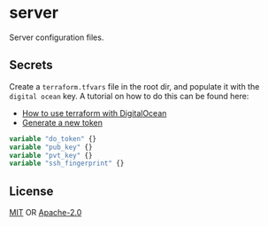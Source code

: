 # server
Server configuration files.

## Secrets
Create a `terraform.tfvars` file in the root dir, and populate it with the
`digital ocean` key. A tutorial on how to do this can be found here:

- [How to use terraform with DigitalOcean](https://www.digitalocean.com/community/tutorials/how-to-use-terraform-with-digitalocean)
- [Generate a new token](https://cloud.digitalocean.com/account/api)

```tf
variable "do_token" {}
variable "pub_key" {}
variable "pvt_key" {}
variable "ssh_fingerprint" {}
```

## License
[MIT](./LICENSE-MIT) OR [Apache-2.0](./LICENSE-APACHE)
